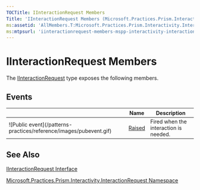 ```yaml
---
TOCTitle: IInteractionRequest Members
Title: 'IInteractionRequest Members (Microsoft.Practices.Prism.Interactivity.InteractionRequest)'
ms:assetid: 'AllMembers.T:Microsoft.Practices.Prism.Interactivity.InteractionRequest.IInteractionRequest'
ms:mtpsurl: 'iinteractionrequest-members-mspp-interactivity-interactionrequest.md'
---
```



# IInteractionRequest Members

The [IInteractionRequest](/patterns-practices/reference/iinteractionrequest-interface-mspp-interactivity-interactionrequest) type exposes the following members.

## Events


<table>

<thead>
<tr class="header">
<th> </th>
<th>Name</th>
<th>Description</th>
</tr>
</thead>
<tbody>
<tr class="odd">
<td>![Public event](/patterns-practices/reference/images/pubevent.gif)</td>
<td><a href="/patterns-practices/reference/iinteractionrequest-raised-event-mspp-interactivity-interactionrequest">Raised</a></td>
<td><div class="summary">
Fired when the interaction is needed.
</div></td>
</tr>
</tbody>
</table>

## See Also

[IInteractionRequest Interface](/patterns-practices/reference/iinteractionrequest-interface-mspp-interactivity-interactionrequest)

[Microsoft.Practices.Prism.Interactivity.InteractionRequest Namespace](/patterns-practices/reference/mspp-interactivity-interactionrequest-namespace)
